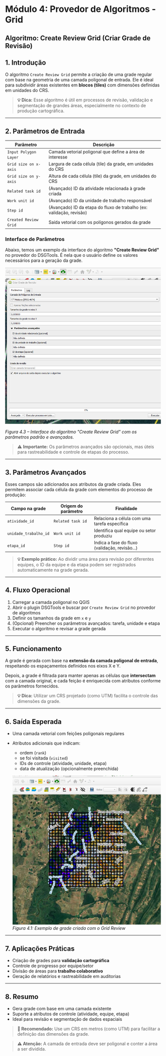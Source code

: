 # Módulo 4: Provedor de Algoritmos - Grid

##  Algoritmo: Create Review Grid (Criar Grade de Revisão)

## 1. Introdução

O algoritmo `Create Review Grid` permite a criação de uma grade regular com base na geometria de uma camada poligonal de entrada. Ele é ideal para subdividir áreas existentes em **blocos (tiles)** com dimensões definidas em unidades do CRS.

> **💡 Dica:** Esse algoritmo é útil em processos de revisão, validação e segmentação de grandes áreas, especialmente no contexto de produção cartográfica.

---

## 2. Parâmetros de Entrada

| Parâmetro              | Descrição                                                                 |
|------------------------|---------------------------------------------------------------------------|
| `Input Polygon Layer`  | Camada vetorial poligonal que define a área de interesse                 |
| `Grid size on x-axis`  | Largura de cada célula (tile) da grade, em unidades do CRS               |
| `Grid size on y-axis`  | Altura de cada célula (tile) da grade, em unidades do CRS                |
| `Related task id`      | (Avançado) ID da atividade relacionada à grade criada                    |
| `Work unit id`         | (Avançado) ID da unidade de trabalho responsável                         |
| `Step id`              | (Avançado) ID da etapa do fluxo de trabalho (ex: validação, revisão)     |
| `Created Review Grid`  | Saída vetorial com os polígonos gerados da grade                         |

### Interface de Parâmetros

Abaixo, temos um exemplo da interface do algoritmo **"Create Review Grid"** no provedor do DSGTools. É nela que o usuário define os valores necessários para a geração da grade.

![Interface Create Review Grid](./assets/modulo-04/img-config-create-review-grid.png)

*Figura 4.3 – Interface do algoritmo "Create Review Grid" com os parâmetros padrão e avançados.*

> ⚠️ **Importante:** Os parâmetros avançados são opcionais, mas úteis para rastreabilidade e controle de etapas do processo.

---

## 3. Parâmetros Avançados

Esses campos são adicionados aos atributos da grade criada. Eles permitem associar cada célula da grade com elementos do processo de produção:

| Campo na grade            | Origem do parâmetro           | Finalidade                                      |
|---------------------------|-------------------------------|------------------------------------------------|
| `atividade_id`            | `Related task id`             | Relaciona a célula com uma tarefa específica   |
| `unidade_trabalho_id`     | `Work unit id`                | Identifica qual equipe ou setor produziu       |
| `etapa_id`                | `Step id`                     | Indica a fase do fluxo (validação, revisão...) |

> **💡 Exemplo prático:** Ao dividir uma área para revisão por diferentes equipes, o ID da equipe e da etapa podem ser registrados automaticamente na grade gerada.

---

## 4. Fluxo Operacional

1. Carregar a camada poligonal no QGIS
2. Abrir o plugin DSGTools e buscar por `Create Review Grid` no provedor de algoritmos
3. Definir os tamanhos da grade em `x` e `y`
4. (Opcional) Preencher os parâmetros avançados: tarefa, unidade e etapa
5. Executar o algoritmo e revisar a grade gerada

---

## 5. Funcionamento

A grade é gerada com base na **extensão da camada poligonal de entrada**, respeitando os espaçamentos definidos nos eixos X e Y.

Depois, a grade é filtrada para manter apenas as células que **intersectam** com a camada original, e cada feição é enriquecida com atributos conforme os parâmetros fornecidos.

> **💡 Dica:** Utilizar um CRS projetado (como UTM) facilita o controle das dimensões da grade.

---

## 6. Saída Esperada

* Uma camada vetorial com feições poligonais regulares
* Atributos adicionais que indicam:
  * ordem (`rank`)
  * se foi visitada (`visited`)
  * IDs de controle (atividade, unidade, etapa)
  * data de atualização (opcionalmente preenchida)

  ![Grade gerada a partir do review](assets/modulo-04/img-result-create-review-grid.png)
*Figura 4.1: Exemplo de grade criada com o Grid Review*

---

## 7. Aplicações Práticas

* Criação de grades para **validação cartográfica**
* Controle de progresso por equipe/setor
* Divisão de áreas para **trabalho colaborativo**
* Geração de relatórios e rastreabilidade em auditorias

---

## 8. Resumo

* Gera grade com base em uma camada existente
* Suporte a atributos de controle (atividade, equipe, etapa)
* Ideal para revisão e segmentação de dados espaciais

> **🔹 Recomendado:** Use um CRS em metros (como UTM) para facilitar a definição das dimensões da grade.

> **⚠️ Atenção:** A camada de entrada deve ser poligonal e conter a área a ser dividida.
